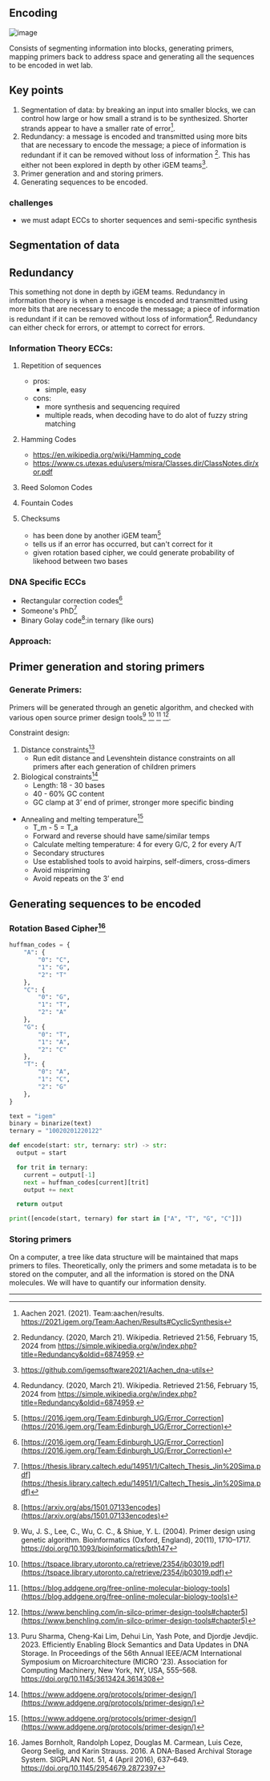 ## Encoding
![image](https://github.com/UBC-iGEM/internal-wiki-2023-24/assets/55033656/ca8da1e1-2f50-4f1b-9f63-8a0df1f20418)

Consists of segmenting information into blocks, generating primers, mapping primers back to address space and generating all the sequences to be encoded in wet lab.

## Key points

1. Segmentation of data: by breaking an input into smaller blocks, we can control how large or how small a strand is to be synthesized. Shorter strands appear to have a smaller rate of error[^aachen].
2. Redundancy: a message is encoded and transmitted using more bits that are necessary to encode the message; a piece of information is redundant if it can be removed without loss of information [^redundancy]. This has either not been explored in depth by other iGEM teams[^github].
3. Primer generation and and storing primers.
4. Generating sequences to be encoded.

### challenges
- we must adapt ECCs to shorter sequences and semi-specific synthesis

## Segmentation of data

## Redundancy

This something not done in depth by iGEM teams. Redundancy in information theory is when a message is encoded and transmitted using more bits that are necessary to encode the message; a piece of information is redundant if it can be removed without loss of information[^redundancy]. Redundancy can either check for errors, or attempt to correct for errors.

### Information Theory ECCs:

1. Repetition of sequences

   - pros:
     - simple, easy
   - cons:
     - more synthesis and sequencing required
     - multiple reads, when decoding have to do alot of fuzzy string matching

2. Hamming Codes

   - https://en.wikipedia.org/wiki/Hamming_code
   - https://www.cs.utexas.edu/users/misra/Classes.dir/ClassNotes.dir/xor.pdf

3. Reed Solomon Codes

4. Fountain Codes

5. Checksums
   - has been done by another iGEM team[^edinburgh]
   - tells us if an error has occurred, but can't correct for it
   - given rotation based cipher, we could generate probability of likehood between two bases

### DNA Specific ECCs

- Rectangular correction codes[^edinburgh]
- Someone's PhD[^phd]
- Binary Golay code[^golay]:in ternary (like ours)

### Approach:

## Primer generation and storing primers

### Generate Primers:

Primers will be generated through an genetic algorithm, and checked with various open source primer design tools[^genetic] [^uoft] [^tools] [^benchling].

Constraint design:

1. Distance constraints[^block]
   - Run edit distance and Levenshtein distance constraints on all primers after each generation of children primers
2. Biological constraints[^primer]
   - Length: 18 - 30 bases
   - 40 - 60% GC content
   - GC clamp at 3’ end of primer, stronger more specific binding

- Annealing and melting temperature[^primer]
  - T_m - 5 = T_a
  - Forward and reverse should have same/similar temps
  - Calculate melting temperature: 4 for every G/C, 2 for every A/T
  - Secondary structures
  - Use established tools to avoid hairpins, self-dimers, cross-dimers
  - Avoid mispriming
  - Avoid repeats on the 3’ end

## Generating sequences to be encoded

### Rotation Based Cipher[^archival]

```python
huffman_codes = {
    "A": {
        "0": "C",
        "1": "G",
        "2": "T"
    },
    "C": {
        "0": "G",
        "1": "T",
        "2": "A"
    },
    "G": {
        "0": "T",
        "1": "A",
        "2": "C"
    },
    "T": {
        "0": "A",
        "1": "C",
        "2": "G"
    },
}

text = "igem"
binary = binarize(text)
ternary = "10020201220122"

def encode(start: str, ternary: str) -> str:
  output = start

  for trit in ternary:
    current = output[-1]
    next = huffman_codes[current][trit]
    output += next

  return output

print([encode(start, ternary) for start in ["A", "T", "G", "C"]])

```

### Storing primers
On a computer, a tree like data structure will be maintained that maps primers to files. Theoretically, only the primers and some metadata is to be stored on the computer, and all the information is stored on the DNA molecules. We will have to quantify our information density.

--- 

[^genetic]: Wu, J. S., Lee, C., Wu, C. C., & Shiue, Y. L. (2004). Primer design using genetic algorithm. Bioinformatics (Oxford, England), 20(11), 1710–1717. https://doi.org/10.1093/bioinformatics/bth147

[^aachen]: Aachen 2021. (2021). Team:aachen/results. https://2021.igem.org/Team:Aachen/Results#CyclicSynthesis

[^redundancy]: Redundancy. (2020, March 21). Wikipedia. Retrieved 21:56, February 15, 2024 from https://simple.wikipedia.org/w/index.php?title=Redundancy&oldid=6874959.

[^github]: https://github.com/igemsoftware2021/Aachen_dna-utils

[^archival]: James Bornholt, Randolph Lopez, Douglas M. Carmean, Luis Ceze, Georg Seelig, and Karin Strauss. 2016. A DNA-Based Archival Storage System. SIGPLAN Not. 51, 4 (April 2016), 637–649. https://doi.org/10.1145/2954679.2872397

[^edinburgh]: [https://2016.igem.org/Team:Edinburgh_UG/Error_Correction](https://2016.igem.org/Team:Edinburgh_UG/Error_Correction)

[^golay]: [https://arxiv.org/abs/1501.07133encodes](https://arxiv.org/abs/1501.07133encodes)

[^phd]: [https://thesis.library.caltech.edu/14951/1/Caltech_Thesis_Jin%20Sima.pdf](https://thesis.library.caltech.edu/14951/1/Caltech_Thesis_Jin%20Sima.pdf)

[^block]: Puru Sharma, Cheng-Kai Lim, Dehui Lin, Yash Pote, and Djordje Jevdjic. 2023. Efficiently Enabling Block Semantics and Data Updates in DNA Storage. In Proceedings of the 56th Annual IEEE/ACM International Symposium on Microarchitecture (MICRO '23). Association for Computing Machinery, New York, NY, USA, 555–568. https://doi.org/10.1145/3613424.3614308

[^uoft]: [https://tspace.library.utoronto.ca/retrieve/2354/jb03019.pdf](https://tspace.library.utoronto.ca/retrieve/2354/jb03019.pdf)

[^primer]: [https://www.addgene.org/protocols/primer-design/](https://www.addgene.org/protocols/primer-design/)

[^tools]: [https://blog.addgene.org/free-online-molecular-biology-tools](https://blog.addgene.org/free-online-molecular-biology-tools)

[^benchling]: [https://www.benchling.com/in-silco-primer-design-tools#chapter5](https://www.benchling.com/in-silco-primer-design-tools#chapter5)

